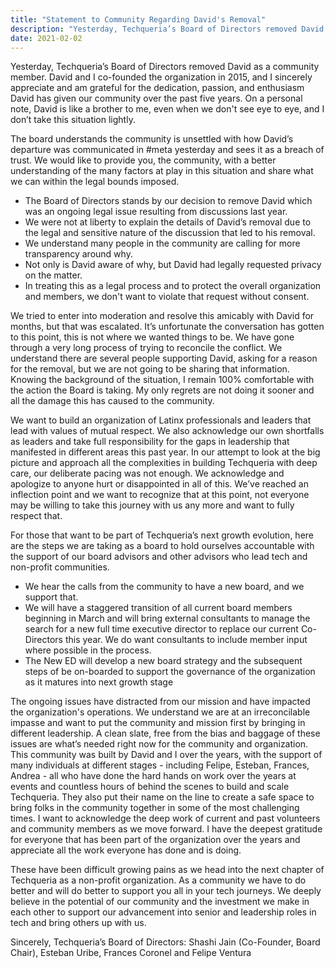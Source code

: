 ```yaml
---
title: "Statement to Community Regarding David's Removal"
description: "Yesterday, Techqueria’s Board of Directors removed David as a community member."
date: 2021-02-02
---
```


Yesterday, Techqueria’s Board of Directors removed David as a community member. David and I co-founded the organization in 2015, and I sincerely appreciate and am grateful for the dedication, passion, and enthusiasm David has given our community over the past five years. On a personal note, David is like a brother to me, even when we don't see eye to eye, and I don’t take this situation lightly.

The board understands the community is unsettled with how David’s departure was communicated in #meta yesterday and sees it as a breach of trust. We would like to provide you, the community, with a better understanding of the many factors at play in this situation and share what we can within the legal bounds imposed.

* The Board of Directors stands by our decision to remove David which was an ongoing legal issue resulting from discussions last year.
* We were not at liberty to explain the details of David’s removal due to the legal and sensitive nature of the discussion that led to his removal.
* We understand many people in the community are calling for more transparency around why.
* Not only is David aware of why, but David had legally requested privacy on the matter.
* In treating this as a legal process and to protect the overall organization and members, we don't want to violate that request without consent.

We tried to enter into moderation and resolve this amicably with David for months, but that was escalated. It’s unfortunate the conversation has gotten to this point, this is not where we wanted things to be. We have gone through a very long process of trying to reconcile the conflict.  We understand there are several people supporting David, asking for a reason for the removal, but we are not going to be sharing that information. Knowing the background of the situation, I remain 100% comfortable with the action the Board is taking. My only regrets are not doing it sooner and all the damage this has caused to the community.

We want to build an organization of Latinx professionals and leaders that lead with values of mutual respect. We also acknowledge our own shortfalls as leaders and take full responsibility for the gaps in leadership that manifested in different areas this past year. In our attempt to look at the big picture and approach all the complexities in building Techqueria with deep care, our deliberate pacing was not enough.  We acknowledge and apologize to anyone hurt or disappointed in all of this.  We’ve reached an inflection point and we want to recognize that at this point, not everyone may be willing to take this journey with us any more and want to fully respect that.

For those that want to be part of Techqueria’s next growth evolution, here are the steps we are taking as a board to hold ourselves accountable with the support of our board advisors and other advisors who lead tech and non-profit communities.
* We hear the calls from the community to have a new board, and we support that.
* We will have a staggered transition of all current board members beginning in March and will bring external consultants to manage the search for a new full time executive director to replace our current Co-Directors this year.  We do want consultants to include member input where possible in the process.
* The New ED will develop a new board strategy and the subsequent steps of be on-boarded to support the governance of the organization as it matures into next growth stage

The ongoing issues have distracted from our mission and have impacted the organization's operations. We understand we are at an irreconcilable impasse and want to put the community and mission first by bringing in different leadership. A clean slate, free from the bias and baggage of these issues are what’s needed right now for the community and organization.
This community was built by David and I over the years, with the support of many individuals at different stages - including Felipe, Esteban, Frances, Andrea - all who have done the hard hands on work over the years at events and countless hours of behind the scenes to build and scale Techqueria. They also put their name on the line to create a safe space to bring folks in the community together in some of the most challenging times.  I want to acknowledge the deep work of current and past volunteers and community members as we move forward. I have the deepest gratitude for everyone that has been part of the organization over the years and appreciate all the work everyone has done and is doing.

These have been difficult growing pains as we head into the next chapter of Techqueria as a non-profit organization. As a community we have to do better and will do better to support you all in your tech journeys. We deeply believe in the potential of our community and the investment we make in each other to support our advancement into senior and leadership roles in tech and bring others up with us.

Sincerely,
Techqueria’s Board of Directors: Shashi Jain (Co-Founder, Board Chair), Esteban Uribe, Frances Coronel and Felipe Ventura

